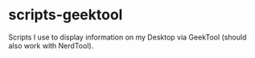 scripts-geektool
================

Scripts I use to display information on my Desktop via GeekTool (should also work with NerdTool).
